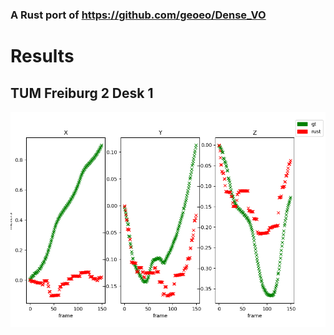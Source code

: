 ### A Rust port of https://github.com/geoeo/Dense_VO

# Results
## TUM Freiburg 2 Desk 1
![results_lm](docs/f2d1_1311868174_699578.png)